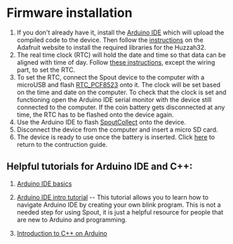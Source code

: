 # Firmware installation  
 1. If you don't already have it, install the [Arduino IDE](https://www.arduino.cc/en/software) which will upload the compiled code to the device. Then follow the [instructions](https://learn.adafruit.com/adafruit-esp32-feather-v2/arduino-ide-setup) on the Adafruit website to install the required libraries for the Huzzah32. 
 2. The real time clock (RTC) will hold the date and time so that data can be aligned with time of day. Follow [these instructions](https://learn.adafruit.com/adafruit-pcf8523-real-time-clock/rtc-with-arduino), except the wiring part, to set the RTC. 
 3. To set the RTC, connect the Spout device to the computer with a microUSB and flash [RTC_PCF8523](https://github.com/eb-margolis-neuroscience-lab/Spout/blob/main/arduino%20code/pcf8523.ino) onto it. The clock will be set based on the time and date on the computer. To check that the clock is set and functioning open the Arduino IDE serial monitor with the device still connected to the computer. If the coin battery gets disconnected at any time, the RTC has to be flashed onto the device again. 
4. Use the Arduino IDE to flash [SpoutCollect](https://github.com/eb-margolis-neuroscience-lab/Spout/blob/main/arduino%20code/SpoutCollectMay2023.ino) onto the device. 
5. Disconnect the device from the computer and insert a micro SD card. 
6. The device is ready to use once the battery is inserted. Click [here](https://github.com/eb-margolis-neuroscience-lab/Spout/blob/main/Spout_Construction_Guide/Spout_Construction_Guide_README.md) to return to the contruction guide. 

## Helpful tutorials for Arduino IDE and C++: 

1. [Arduino IDE basics](https://docs.arduino.cc/software/ide-v1/tutorials/arduino-ide-v1-basics)

2. [Arduino IDE intro tutorial](https://docs.arduino.cc/learn/starting-guide/the-arduino-software-ide) -- This tutorial allows you to learn how to navigate Arduino IDE by creating your own blink program. This is not a needed step for using Spout, it is just a helpful resource for people that are new to Arduino and programming. 

3. [Introduction to C++ on Arduino](https://www.digikey.com/en/maker/blogs/2020/the-basics-of-c-on-an-arduino-part-1-variables)
